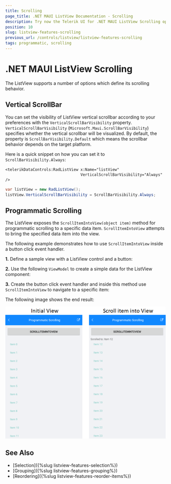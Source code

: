 ```yaml
---
title: Scrolling
page_title: .NET MAUI ListView Documentation - Scrolling
description: Try now the Telerik UI for .NET MAUI ListView Scrolling options like the Vertical Scrollbar and programmatic scrolling with the ScrollItemIntoView method.
position: 10
slug: listview-features-scrolling
previous_url: /controls/listview/listview-features-scrolling
tags: programmatic, scrolling
---
```


# .NET MAUI ListView Scrolling

The ListView supports a number of options which define its scrolling behavior.

## Vertical ScrollBar

You can set the visibility of ListView vertical scrollbar according to your preferences with the `VerticalScrollBarVisibility` property. `VerticalScrollBarVisibility` (`Microsoft.Maui.ScrollBarVisibility`) specifies whether the vertical scrollbar will be visualized. By default, the property is `ScrollBarVisibility.Default` which means the scrollbar behavior depends on the target platform.

Here is a quick snippet on how you can set it to `ScrollBarVisibility.Always`:

```XAML
<telerikDataControls:RadListView x:Name="listView"
                                 VerticalScrollBarVisibility="Always" />
```
```C#
var listView = new RadListView();
listView.VerticalScrollBarVisibility = ScrollBarVisibility.Always;
```

## Programmatic Scrolling

The ListView exposes the `ScrollItemIntoView(object item)` method for programmatic scrolling to a specific data item. `ScrollItemIntoView` attempts to bring the specified data item into the view.

The following example demonstrates how to use `ScrollItemIntoView` inside a button click event handler.

**1.** Define a sample view with a ListView control and a button:

<snippet id='listview-features-programmatic-scrolling-xaml'/>

**2.** Use the following `ViewModel` to create a simple data for the ListView component:

<snippet id='listview-features-programmatic-scrolling'/>

**3.** Create the button click event handler and inside this method use `ScrollItemIntoView` to navigate to a specific item:

<snippet id='listview-features-programmatic-scrolling-scroll-to-item-method'/>

The following image shows the end result:

![.NET MAUI ListView Programmatic Scrolling](images/listview-features-scrolling.png)

## See Also

- [Selection]({%slug listview-features-selection%})
- [Grouping]({%slug listview-features-grouping%})
- [Reordering]({%slug listview-features-reorder-items%})
